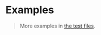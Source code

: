 # Examples

> More examples in [the test files](https://github.com/iterable-iterator/convolution/tree/main/test/src).
